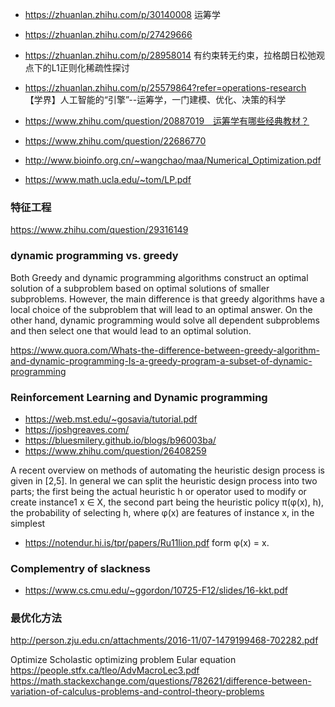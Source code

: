 
* https://zhuanlan.zhihu.com/p/30140008 运筹学
* https://zhuanlan.zhihu.com/p/27429666 

* https://zhuanlan.zhihu.com/p/28958014 有约束转无约束，拉格朗日松弛观点下的L1正则化稀疏性探讨
* https://zhuanlan.zhihu.com/p/25579864?refer=operations-research 【学界】人工智能的“引擎”--运筹学，一门建模、优化、决策的科学
* https://www.zhihu.com/question/20887019　运筹学有哪些经典教材？

* https://www.zhihu.com/question/22686770


* http://www.bioinfo.org.cn/~wangchao/maa/Numerical_Optimization.pdf
* https://www.math.ucla.edu/~tom/LP.pdf


### 特征工程
https://www.zhihu.com/question/29316149


### dynamic programming vs. greedy 
Both Greedy and dynamic programming algorithms construct an optimal solution of a subproblem based on optimal solutions of smaller subproblems. However, the main difference is that greedy algorithms have a local choice of the subproblem that will lead to an optimal answer. On the other hand, dynamic programming would solve all dependent subproblems and then select one that would lead to an optimal solution. 

https://www.quora.com/Whats-the-difference-between-greedy-algorithm-and-dynamic-programming-Is-a-greedy-program-a-subset-of-dynamic-programming


### Reinforcement Learning and Dynamic programming

* https://web.mst.edu/~gosavia/tutorial.pdf
* https://joshgreaves.com/
* https://bluesmilery.github.io/blogs/b96003ba/
* https://www.zhihu.com/question/26408259

A recent overview on methods of automating the heuristic design process
is given in [2,5]. In general we can split the heuristic design process into two
parts; the first being the actual heuristic h or operator used to modify or create
instance1 x ∈ X, the second part being the heuristic policy π(φ(x), h), the
probability of selecting h, where φ(x) are features of instance x, in the simplest
* https://notendur.hi.is/tpr/papers/Ru11lion.pdf
form φ(x) = x.

### Complementry of slackness 
* https://www.cs.cmu.edu/~ggordon/10725-F12/slides/16-kkt.pdf


### 最优化方法
http://person.zju.edu.cn/attachments/2016-11/07-1479199468-702282.pdf

Optimize
Scholastic optimizing problem
Eular equation
https://people.stfx.ca/tleo/AdvMacroLec3.pdf
https://math.stackexchange.com/questions/782621/difference-between-variation-of-calculus-problems-and-control-theory-problems
